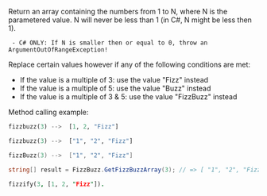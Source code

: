 Return an array containing the numbers from 1 to N, where N is the parametered value.
N will never be less than 1 (in C#, N might be less then 1).

```if:csharp
 - C# ONLY: If N is smaller then or equal to 0, throw an ArgumentOutOfRangeException!
```

Replace certain values however if any of the following conditions are met:

 * If the value is a multiple of 3: use the value "Fizz" instead
 * If the value is a multiple of 5: use the value "Buzz" instead
 * If the value is a multiple of 3 & 5: use the value "FizzBuzz" instead

Method calling example:
```python
fizzbuzz(3) -->  [1, 2, "Fizz"]
```
```haskell
fizzbuzz(3) -->  ["1", "2", "Fizz"]
```
```kotlin
fizzBuzz(3) -->  ["1", "2", "Fizz"]
```
```csharp
string[] result = FizzBuzz.GetFizzBuzzArray(3); // => [ "1", "2", "Fizz" ]
```
```prolog
fizzify(3, [1, 2, "Fizz"]).
```

